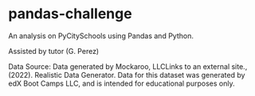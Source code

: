 # pandas-challenge
An analysis on PyCitySchools using Pandas and Python.

Assisted by tutor (G. Perez)

Data Source:
Data generated by Mockaroo, LLCLinks to an external site., (2022). Realistic Data Generator. 
Data for this dataset was generated by edX Boot Camps LLC, and is intended for educational purposes only.
